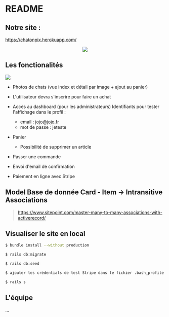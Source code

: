 # README

## Notre site :
https://chatonpix.herokuapp.com/

<p style="text-align:center;"><img src = "https://i.imgur.com/3wld7Pp.gif" style = "center" ></img>

## Les fonctionalités

<img src = "https://image.ibb.co/kQjPYU/Capture_d_e_cran_2018_08_27_a_14_23_07.png"></img>
- Photos de chats 
(vue index et détail par image + ajout au panier)

- L'utilisateur devra s'inscrire pour faire un achat
  
- Accès au dashboard (pour les administrateurs)
  Identifiants pour tester l'affichage dans le profil :
  
    - email : jojo@jojo.fr
    - mot de passe : jeteste

- Panier 
   - Possibilité de supprimer un article

- Passer une commande
  
- Envoi d'email de confirmation

- Paiement en ligne avec Stripe

## Model Base de donnée Card - Item -> Intransitive Associations
> https://www.sitepoint.com/master-many-to-many-associations-with-activerecord/

## Visualiser le site en local
```sh
$ bundle install --without production
```
```sh
$ rails db:migrate
```
```sh
$ rails db:seed
```
```sh
$ ajouter les crédentials de test Stripe dans le fichier .bash_profile (https://stripe.com/docs/checkout/rails)
```
```sh
$ rails s
```

## L'équipe
...
